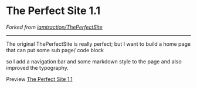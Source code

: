 # The Perfect Site 1.1

*Forked from [iamtraction/ThePerfectSite](https://github.com/iamtraction/ThePerfectSite)*

- - -

The original ThePerfectSite is really perfect; but I want to build a home page that can put some sub page/ code block

so I add a navigation bar and some markdown style to the page and also improved the typography.

Preview [The Perfect Site 1.1](https://enjoyjelly.neocities.org/_perfect1.1)
